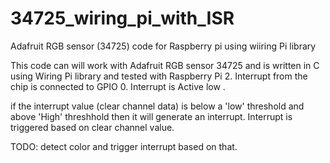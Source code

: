 # 34725_wiring_pi_with_ISR
Adafruit RGB sensor (34725) code for Raspberry pi using wiiring Pi library

This code can will work with Adafruit RGB sensor 34725 and is written in C using Wiring Pi library and tested with Raspberry Pi 2.
Interrupt from the chip is connected to GPIO 0. Interrupt is Active low .

if the interrupt value (clear channel data) is below a 'low' threshold and above 'High' threshhold then it will generate an interrupt. 
Interrupt is triggered based on clear channel value.

TODO:
detect color and trigger interrupt based on that.

